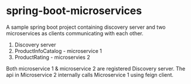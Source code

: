 # spring-boot-microservices
A sample spring boot project containing discovery server and two microservices as clients communicating with each other.  

1. Discovery server 
2. ProductInfoCatalog - microservice 1 
3. ProductRating - microservies 2 

Both microservice 1 &amp; microservice 2 are registered Discovery server. The api in Microservice 2 internally calls Microservice 1 using feign client.
